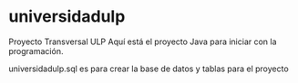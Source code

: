 # universidadulp
Proyecto Transversal ULP
 Aquí está el proyecto Java para iniciar con la programación.

 universidadulp.sql es para crear la base de datos y tablas para el proyecto
